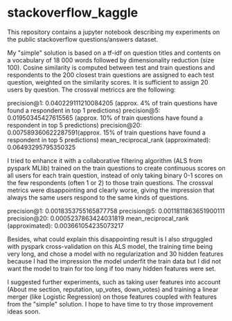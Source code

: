 # stackoverflow_kaggle

This repository contains a jupyter notebook describing my experiments on the public stackoverflow questions/answers dataset.

My "simple" solution is based on a tf-idf on question titles and contents on a vocabulary of 18 000 words followed by dimensionality reduction (size 100). Cosine similarity is computed between test and train questions and respondents to the 200 closest train questions are assigned to each test question, weighted on the similarity scores. It is sufficient to assign 20 users by question. The crossval metriccs are the following:

precision@1: 0.040229111210084205 (approx. 4% of train questions have found a respondent in top 1 predictions)
precision@5: 0.01950345427615565 (approx. 10% of train questions have found a respondent in top 5 predictions)
precision@20: 0.007589360622287591(approx. 15% of train questions have found a respondent in top 5 predictions)
mean_reciprocal_rank (approximated): 0.06493295795350325

I tried to enhance it with a collaborative filtering algorithm (ALS from pyspark MLlib) trained on the train questions to create continuous scores on all users for each train question, instead of only taking binary 0-1 scores on the few respondents (often 1 or 2) to those train questions. The crossval metrics were disappointing and clearly worse, giving the impression that always the same users respond to the same kinds of questions.

precision@1: 0.0018353755165877758
precision@5: 0.0011811863651900111
precision@20: 0.0005237863424031819
mean_reciprocal_rank (approximated): 0.003661054235073217

Besides, what could explain this disappointing result is I also strguggled with pyspark cross-validation on this ALS model, the training time being very long, and chose a model with no regularization and 30 hidden features because I had the impression the model underfit the train data but I did not want the model to train for too long if too many hidden features were set.

I suggested further experiments, such as taking user features into account (About me section, reputation, up_votes, down_votes) and training a linear merger (like Logistic Regression) on those features coupled with features from the "simple" solution. I hope to have time to try those improvement ideas soon.
